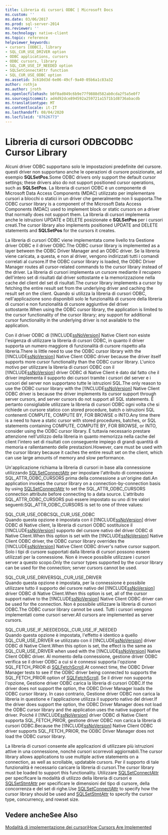 ```yaml
---
title: Libreria di cursori ODBC | Microsoft Docs
ms.custom: ''
ms.date: 03/06/2017
ms.prod: sql-server-2014
ms.reviewer: ''
ms.technology: native-client
ms.topic: reference
helpviewer_keywords:
- cursors [ODBC], library
- SQL_CUR_USE_DRIVER option
- ODBC applications, cursors
- ODBC cursors, library
- SQL_CUR_USE_IF_NEEDED option
- SQLSetConnectAttr function
- SQL_CUR_USE_ODBC option
ms.assetid: 3c610d3d-6e06-49cf-9a40-05b6a1c83a32
author: rothja
ms.author: jroth
ms.openlocfilehash: b0f0ad049c6b9e77f9888d582ab0cda2f5a5e0f7
ms.sourcegitcommit: ad4d92dce894592a259721a1571b1d8736abacdb
ms.translationtype: MT
ms.contentlocale: it-IT
ms.lasthandoff: 08/04/2020
ms.locfileid: "87626773"
---
```

# <a name="odbc-cursor-library"></a><span data-ttu-id="15ae7-102">Libreria di cursori ODBC</span><span class="sxs-lookup"><span data-stu-id="15ae7-102">ODBC Cursor Library</span></span>
  <span data-ttu-id="15ae7-103">Alcuni driver ODBC supportano solo le impostazioni predefinite del cursore. questi driver non supportano anche le operazioni di cursore posizionate, ad esempio **SQLSetPos**.</span><span class="sxs-lookup"><span data-stu-id="15ae7-103">Some ODBC drivers only support the default cursor settings; these drivers also do not support positioned cursor operations, such as **SQLSetPos**.</span></span> <span data-ttu-id="15ae7-104">La libreria di cursori ODBC è un componente di Microsoft Data Access Components (MDAC) utilizzato per implementare cursori a blocchi o statici in un driver che generalmente non li supporta.</span><span class="sxs-lookup"><span data-stu-id="15ae7-104">The ODBC cursor library is a component of the Microsoft Data Access Components (MDAC) used to implement block or static cursors on a driver that normally does not support them.</span></span> <span data-ttu-id="15ae7-105">La libreria di cursori implementa anche le istruzioni UPDATE e DELETE posizionate e **SQLSetPos** per i cursori creati.</span><span class="sxs-lookup"><span data-stu-id="15ae7-105">The cursor library also implements positioned UPDATE and DELETE statements and **SQLSetPos** for the cursors it creates.</span></span>  
  
 <span data-ttu-id="15ae7-106">La libreria di cursori ODBC viene implementata come livello tra Gestione driver ODBC e il driver ODBC.</span><span class="sxs-lookup"><span data-stu-id="15ae7-106">The ODBC cursor library is implemented as a layer between the ODBC Driver Manager and an ODBC driver.</span></span> <span data-ttu-id="15ae7-107">Se la libreria viene caricata, a questa, e non al driver, vengono indirizzati tutti i comandi correlati al cursore.</span><span class="sxs-lookup"><span data-stu-id="15ae7-107">If the ODBC cursor library is loaded, the ODBC Driver Manager routes all cursor-related commands to the cursor library instead of the driver.</span></span> <span data-ttu-id="15ae7-108">La libreria di cursori implementa un cursore mediante il recupero dell'intero set di risultati dal driver sottostante e la memorizzazione nella cache del client del set di risultati.</span><span class="sxs-lookup"><span data-stu-id="15ae7-108">The cursor library implements a cursor by fetching the entire result set from the underlying driver and caching the result set on the client.</span></span> <span data-ttu-id="15ae7-109">Quando si utilizza la libreria di cursori ODBC, nell'applicazione sono disponibili solo le funzionalità di cursore della libreria di cursori e non funzionalità di cursore aggiuntive del driver sottostante.</span><span class="sxs-lookup"><span data-stu-id="15ae7-109">When using the ODBC cursor library, the application is limited to the cursor functionality of the cursor library; any support for additional cursor functionality in the underlying driver is not available to the application.</span></span>  
  
 <span data-ttu-id="15ae7-110">Con il driver ODBC di [!INCLUDE[ssNoVersion](../../../includes/ssnoversion-md.md)] Native Client non esiste l'esigenza di utilizzare la libreria di cursori ODBC, in quanto il driver supporta un numero maggiore di funzionalità di cursore rispetto alla libreria.</span><span class="sxs-lookup"><span data-stu-id="15ae7-110">There is little need to use the ODBC cursor library with the [!INCLUDE[ssNoVersion](../../../includes/ssnoversion-md.md)] Native Client ODBC driver because the driver itself supports more cursor functionality than the ODBC cursor library.</span></span> <span data-ttu-id="15ae7-111">L'unico motivo per utilizzare la libreria di cursori ODBC con il [!INCLUDE[ssNoVersion](../../../includes/ssnoversion-md.md)] driver ODBC di Native Client è dato dal fatto che il driver implementa il supporto dei cursori tramite i cursori del server e i cursori del server non supportano tutte le istruzioni SQL.</span><span class="sxs-lookup"><span data-stu-id="15ae7-111">The only reason to use the ODBC cursor library with the [!INCLUDE[ssNoVersion](../../../includes/ssnoversion-md.md)] Native Client ODBC driver is because the driver implements its cursor support through server cursors, and server cursors do not support all SQL statements.</span></span> <span data-ttu-id="15ae7-112">È pertanto consigliabile utilizzare la libreria di cursori ODBC ogni volta che si richiede un cursore statico con stored procedure, batch o istruzioni SQL contenenti COMPUTE, COMPUTE BY, FOR BROWSE o INTO.</span><span class="sxs-lookup"><span data-stu-id="15ae7-112">Any time there is a need to have a static cursor with stored procedures, batches, or SQL statements containing COMPUTE, COMPUTE BY, FOR BROWSE, or INTO, consider using the ODBC cursor library.</span></span> <span data-ttu-id="15ae7-113">È tuttavia necessario prestare attenzione nell'utilizzo della libreria in quanto memorizza nella cache del client l'intero set di risultati con conseguente impiego di grandi quantità di memoria e rallentamento delle prestazioni.</span><span class="sxs-lookup"><span data-stu-id="15ae7-113">However, care must be used with the cursor library because it caches the entire result set on the client, which can use large amounts of memory and slow performance.</span></span>  
  
 <span data-ttu-id="15ae7-114">Un'applicazione richiama la libreria di cursori in base alla connessione utilizzando [SQLSetConnectAttr](../../native-client-odbc-api/sqlsetconnectattr.md) per impostare l'attributo di connessione SQL_ATTR_ODBC_CURSORS prima della connessione a un'origine dati.</span><span class="sxs-lookup"><span data-stu-id="15ae7-114">An application invokes the cursor library on a connection-by-connection basis by using [SQLSetConnectAttr](../../native-client-odbc-api/sqlsetconnectattr.md) to set the SQL_ATTR_ODBC_CURSORS connection attribute before connecting to a data source.</span></span> <span data-ttu-id="15ae7-115">L'attributo SQL_ATTR_ODBC_CURSORS può essere impostato su uno di tre valori seguenti:</span><span class="sxs-lookup"><span data-stu-id="15ae7-115">SQL_ATTR_ODBC_CURSORS is set to one of three values:</span></span>  
  
 <span data-ttu-id="15ae7-116">SQL_CUR_USE_ODBC</span><span class="sxs-lookup"><span data-stu-id="15ae7-116">SQL_CUR_USE_ODBC</span></span>  
 <span data-ttu-id="15ae7-117">Quando questa opzione è impostata con il [!INCLUDE[ssNoVersion](../../../includes/ssnoversion-md.md)] driver ODBC di Native client, la libreria di cursori ODBC sostituisce il [!INCLUDE[ssNoVersion](../../../includes/ssnoversion-md.md)] supporto del cursore nativo del driver ODBC di Native Client.</span><span class="sxs-lookup"><span data-stu-id="15ae7-117">When this option is set with the [!INCLUDE[ssNoVersion](../../../includes/ssnoversion-md.md)] Native Client ODBC driver, the ODBC cursor library overrides the [!INCLUDE[ssNoVersion](../../../includes/ssnoversion-md.md)] Native Client ODBC driver's native cursor support.</span></span> <span data-ttu-id="15ae7-118">Solo i tipi di cursore supportati dalla libreria di cursori possono essere utilizzati per la connessione. Non è invece possibile utilizzare i cursori server a questo scopo.</span><span class="sxs-lookup"><span data-stu-id="15ae7-118">Only the cursor types supported by the cursor library can be used for the connection; server cursors cannot be used.</span></span>  
  
 <span data-ttu-id="15ae7-119">SQL_CUR_USE_DRIVER</span><span class="sxs-lookup"><span data-stu-id="15ae7-119">SQL_CUR_USE_DRIVER</span></span>  
 <span data-ttu-id="15ae7-120">Quando questa opzione è impostata, per la connessione è possibile utilizzare tutto il supporto del cursore nativo del [!INCLUDE[ssNoVersion](../../../includes/ssnoversion-md.md)] driver ODBC di Native Client.</span><span class="sxs-lookup"><span data-stu-id="15ae7-120">When this option is set, all of the cursor support native to the [!INCLUDE[ssNoVersion](../../../includes/ssnoversion-md.md)] Native Client ODBC driver can be used for the connection.</span></span> <span data-ttu-id="15ae7-121">Non è possibile utilizzare la libreria di cursori ODBC.</span><span class="sxs-lookup"><span data-stu-id="15ae7-121">The ODBC cursor library cannot be used.</span></span> <span data-ttu-id="15ae7-122">Tutti i cursori vengono implementati come cursori server.</span><span class="sxs-lookup"><span data-stu-id="15ae7-122">All cursors are implemented as server cursors.</span></span>  
  
 <span data-ttu-id="15ae7-123">SQL_CUR_USE_IF_NEEDED</span><span class="sxs-lookup"><span data-stu-id="15ae7-123">SQL_CUR_USE_IF_NEEDED</span></span>  
 <span data-ttu-id="15ae7-124">Quando questa opzione è impostata, l'effetto è identico a quello SQL_CUR_USE_DRIVER se utilizzato con il [!INCLUDE[ssNoVersion](../../../includes/ssnoversion-md.md)] driver ODBC di Native Client.</span><span class="sxs-lookup"><span data-stu-id="15ae7-124">When this option is set, the effect is the same as SQL_CUR_USE_DRIVER when used with the [!INCLUDE[ssNoVersion](../../../includes/ssnoversion-md.md)] Native Client ODBC driver.</span></span> <span data-ttu-id="15ae7-125">Al momento della connessione, gestione driver ODBC verifica se il driver ODBC a cui si è connessi supporta l'opzione SQL_FETCH_PRIOR di [SQLFetchScroll](../../native-client-odbc-api/sqlfetchscroll.md).</span><span class="sxs-lookup"><span data-stu-id="15ae7-125">At connect time, the ODBC Driver Manager tests to see if the ODBC driver being connected to supports the SQL_FETCH_PRIOR option of [SQLFetchScroll](../../native-client-odbc-api/sqlfetchscroll.md).</span></span> <span data-ttu-id="15ae7-126">Se il driver non supporta l'opzione, Gestione driver ODBC carica la libreria di cursori ODBC.</span><span class="sxs-lookup"><span data-stu-id="15ae7-126">If the driver does not support the option, the ODBC Driver Manager loads the ODBC cursor library.</span></span> <span data-ttu-id="15ae7-127">In caso contrario, Gestione driver ODBC non carica la libreria in questione e l'applicazione utilizza il supporto nativo del driver.</span><span class="sxs-lookup"><span data-stu-id="15ae7-127">If the driver does support the option, the ODBC Driver Manager does not load the ODBC cursor library and the application uses the native support of the driver.</span></span> <span data-ttu-id="15ae7-128">Poiché il [!INCLUDE[ssNoVersion](../../../includes/ssnoversion-md.md)] driver ODBC di Native Client supporta SQL_FETCH_PRIOR, gestione driver ODBC non carica la libreria di cursori ODBC.</span><span class="sxs-lookup"><span data-stu-id="15ae7-128">Because the [!INCLUDE[ssNoVersion](../../../includes/ssnoversion-md.md)] Native Client ODBC driver supports SQL_FETCH_PRIOR, the ODBC Driver Manager does not load the ODBC cursor library.</span></span>  
  
 <span data-ttu-id="15ae7-129">La libreria di cursori consente alle applicazioni di utilizzare più istruzioni attive in una connessione, nonché cursori scorrevoli aggiornabili.</span><span class="sxs-lookup"><span data-stu-id="15ae7-129">The cursor library allows applications to use multiple active statements on a connection, as well as scrollable, updatable cursors.</span></span> <span data-ttu-id="15ae7-130">Per il supporto di tale funzionalità è necessario caricare la libreria di cursori.</span><span class="sxs-lookup"><span data-stu-id="15ae7-130">The cursor library must be loaded to support this functionality.</span></span> <span data-ttu-id="15ae7-131">Utilizzare [SQLSetConnectAttr](../../native-client-odbc-api/sqlsetconnectattr.md) per specificare la modalità di utilizzo della libreria di cursori e [SQLSetStmtAttr](../../native-client-odbc-api/sqlsetstmtattr.md) per specificare le dimensioni del tipo di cursore, della concorrenza e del set di righe.</span><span class="sxs-lookup"><span data-stu-id="15ae7-131">Use [SQLSetConnectAttr](../../native-client-odbc-api/sqlsetconnectattr.md) to specify how the cursor library should be used and [SQLSetStmtAttr](../../native-client-odbc-api/sqlsetstmtattr.md) to specify the cursor type, concurrency, and rowset size.</span></span>  
  
## <a name="see-also"></a><span data-ttu-id="15ae7-132">Vedere anche</span><span class="sxs-lookup"><span data-stu-id="15ae7-132">See Also</span></span>  
 [<span data-ttu-id="15ae7-133">Modalità di implementazione dei cursori</span><span class="sxs-lookup"><span data-stu-id="15ae7-133">How Cursors Are Implemented</span></span>](how-cursors-are-implemented.md)  
  
  
